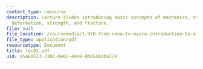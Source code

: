 ```yaml
---
content_type: resource
description: Lecture slides introducing basic concepts of mechanics, stress and strain,
  deformation, strength, and fracture.
file: null
file_location: /coursemedia/1-978-from-nano-to-macro-introduction-to-atomistic-modeling-techniques-january-iap-2007/e5a6a51323010e0244e9dd055baba72e_lec01.pdf
file_type: application/pdf
resourcetype: Document
title: lec01.pdf
uid: e5a6a513-2301-0e02-44e9-dd055baba72e
---
```

